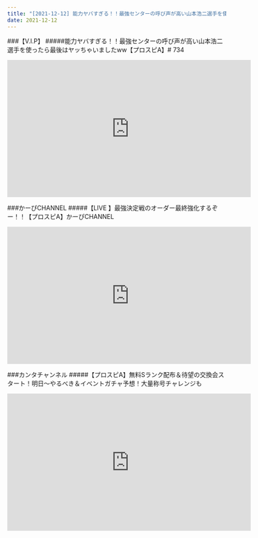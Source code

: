 ```yaml
---
title: "[2021-12-12] 能力ヤバすぎる！！最強センターの呼び声が高い山本浩二選手を使ったら最後はヤッちゃいましたww【プロスピA】# 734 他"
date: 2021-12-12
---
```

###【V.I.P】
#####能力ヤバすぎる！！最強センターの呼び声が高い山本浩二選手を使ったら最後はヤッちゃいましたww【プロスピA】# 734
<iframe width="560" height="315" src="https://www.youtube.com/embed/dP2e0bEZxTI" frameborder="0" allow="accelerometer; autoplay; clipboard-write; encrypted-media; gyroscope; picture-in-picture" allowfullscreen></iframe>

###かーぴCHANNEL
#####【LIVE 】最強決定戦のオーダー最終強化するぞー！！【プロスピA】かーぴCHANNEL
<iframe width="560" height="315" src="https://www.youtube.com/embed/sm5DASXnbLI" frameborder="0" allow="accelerometer; autoplay; clipboard-write; encrypted-media; gyroscope; picture-in-picture" allowfullscreen></iframe>

###カンタチャンネル
#####【プロスピA】無料Sランク配布＆待望の交換会スタート！明日～やるべき＆イベントガチャ予想！大量称号チャレンジも
<iframe width="560" height="315" src="https://www.youtube.com/embed/5vTdKowqyRA" frameborder="0" allow="accelerometer; autoplay; clipboard-write; encrypted-media; gyroscope; picture-in-picture" allowfullscreen></iframe>

